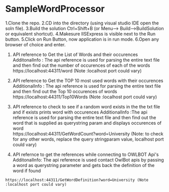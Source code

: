 # SampleWordProcessor

1.Clone the repo.
2.CD into the directory (using visual studio IDE open the soln file).
3.Build the solution Ctrl+Shift+B (or Menu--> Build-->BuildSolution or equivalent shortcut).
4.Makesure IISExpress is visible next to the Run button.
5.Click on Run Button, now application is in run mode.
6.Open any browser of choice and enter.
  1) API reference to Get the List of Words and their occurences
    AdditonalInfo : The api reference is used for parsing the entire text file and then find out the number of occurences of each of the words       
    https://localhost:44311/word  (Note :localhost port could vary)
    
  2) API reference to Get the TOP 10 most used words with their occurences
    AdditionalInfo : The api reference is used for parsing the entire text file and then find out the Top 10 occurences of words    
    https://localhost:44311/Top10Words (Note :localhost port could vary)
    
  3) API reference to check to see if a random word exists in the the txt file and if exists prints word with occurences
    AdditionalInfo :The api reference is used for parsing the entire text file and then find out the word that is supplied as querystring param and displays occurences of word     
    https://localhost:44311/GetWordCount?word=University (Note: to check for any other words, replace the query stringparam value, localhost port could vary) 
    
  4) API refernce to get the references while connecting to OWLBOT Api's
   AdditonalInfo: The api reference is used contact OwlBot apis by passing a word as querystring parameter and gets back the definition of the word if found
       
    https://localhost:44311/GetWordDefinition?word=University (Note :localhost port could vary)
